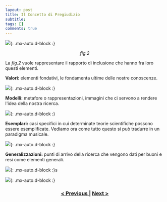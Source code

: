 ```yaml
---
layout: post
title: Il Concetto di Pregiudizio
subtitle:
tags: []
comments: true
---
```


![](https://velitch.github.io/velitch/assets/img/learn/il_paradigma_di_stockhausen/fig2.png){: .mx-auto.d-block :}
<p style="text-align:center"><i>fig.2</i></p>


La _fig.2_ vuole rappresentare il rapporto di inclusione che hanno fra loro questi elementi.


**Valori:** elementi fondativi, le fondamenta ultime delle nostre conoscenze.

![](https://velitch.github.io/velitch/assets/img/learn/il_paradigma_di_stockhausen/fig3_1.png){: .mx-auto.d-block :}

**Modelli:** metafore o rappresentazioni, immagini che ci servono a rendere l'idea della nostra ricerca.

![](https://velitch.github.io/velitch/assets/img/learn/il_paradigma_di_stockhausen/fig3_2.png){: .mx-auto.d-block :}

**Esemplari:** casi specifici in cui determinate teorie scientifiche possono essere esemplificate.
Vediamo ora come tutto questo si può tradurre in un paradigma musicale.

![](https://velitch.github.io/velitch/assets/img/learn/il_paradigma_di_stockhausen/fig4.png){: .mx-auto.d-block :}

**Generalizzazioni:** punti di arrivo della ricerca che vengono dati per buoni e resi come elementi generali.

![](https://velitch.github.io/velitch/assets/img/learn/il_paradigma_di_stockhausen/fig4_2.png){: .mx-auto.d-block :}s

![](https://velitch.github.io/velitch/assets/img/learn/il_paradigma_di_stockhausen/fig5.png){: .mx-auto.d-block :}



<h3 style="text-align:center">
<a href="https://velitch.github.io/velitch/2021-11-02-04_02_continuum/">< Previous </a>
|
<a href="https://velitch.github.io/velitch/2021-11-02-04_04_galassia/">Next ></a>
</h3>
